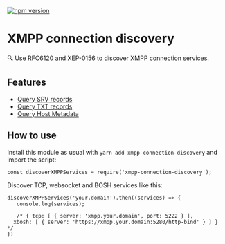 [![npm version](https://badge.fury.io/js/xmpp-connection-discovery.svg)](https://www.npmjs.com/package/xmpp-connection-discovery)

# XMPP connection discovery
:mag: Use RFC6120 and XEP-0156 to discover XMPP connection services.

## Features
- [Query SRV records](https://tools.ietf.org/html/rfc6120#section-3.2.1)
- [Query TXT records](https://xmpp.org/extensions/xep-0156.html#dns)
- [Query Host Metadata](https://xmpp.org/extensions/xep-0156.html#http)

## How to use
Install this module as usual with `yarn add xmpp-connection-discovery` and import the script:
```
const discoverXMPPServices = require('xmpp-connection-discovery');
```

Discover TCP, websocket and BOSH services like this:
```
discoverXMPPServices('your.domain').then((services) => {
   console.log(services);

   /* { tcp: [ { server: 'xmpp.your.domain', port: 5222 } ],
  xbosh: [ { server: 'https://xmpp.your.domain:5280/http-bind' } ] } */
})
```
